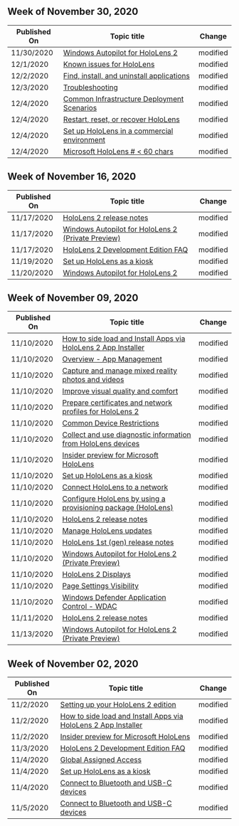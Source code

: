 <!-- This file is generated automatically each week. Changes made to this file will be overwritten.-->



## Week of November 30, 2020


| Published On |Topic title | Change |
|------|------------|--------|
| 11/30/2020 | [Windows Autopilot for HoloLens 2](/hololens/hololens2-autopilot) | modified |
| 12/1/2020 | [Known issues for HoloLens](/hololens/hololens-known-issues) | modified |
| 12/2/2020 | [Find, install, and uninstall applications](/hololens/holographic-store-apps) | modified |
| 12/3/2020 | [Troubleshooting](/hololens/hololens-troubleshooting) | modified |
| 12/4/2020 | [Common Infrastructure Deployment Scenarios](/hololens/common-scenarios) | modified |
| 12/4/2020 | [Restart, reset, or recover HoloLens](/hololens/hololens-recovery) | modified |
| 12/4/2020 | [Set up HoloLens in a commercial environment](/hololens/hololens-requirements) | modified |
| 12/4/2020 | [Microsoft HoloLens # < 60 chars](/hololens/index) | modified |


## Week of November 16, 2020


| Published On |Topic title | Change |
|------|------------|--------|
| 11/17/2020 | [HoloLens 2 release notes](/hololens/hololens-release-notes) | modified |
| 11/17/2020 | [Windows Autopilot for HoloLens 2 (Private Preview)](/hololens/hololens2-autopilot) | modified |
| 11/17/2020 | [HoloLens 2 Development Edition FAQ](/hololens/hololens2-development-edition-faq) | modified |
| 11/19/2020 | [Set up HoloLens as a kiosk](/hololens/hololens-kiosk) | modified |
| 11/20/2020 | [Windows Autopilot for HoloLens 2](/hololens/hololens2-autopilot) | modified |


## Week of November 09, 2020


| Published On |Topic title | Change |
|------|------------|--------|
| 11/10/2020 | [How to side load and Install Apps via HoloLens 2 App Installer](/hololens/app-deploy-app-installer) | modified |
| 11/10/2020 | [Overview - App Management](/hololens/app-deploy-overview) | modified |
| 11/10/2020 | [Capture and manage mixed reality photos and videos](/hololens/holographic-photos-and-videos) | modified |
| 11/10/2020 | [Improve visual quality and comfort](/hololens/hololens-calibration) | modified |
| 11/10/2020 | [Prepare certificates and network profiles for HoloLens 2](/hololens/hololens-certificates-network) | modified |
| 11/10/2020 | [Common Device Restrictions](/hololens/hololens-common-device-restrictions) | modified |
| 11/10/2020 | [Collect and use diagnostic information from HoloLens devices](/hololens/hololens-diagnostic-logs) | modified |
| 11/10/2020 | [Insider preview for Microsoft HoloLens](/hololens/hololens-insider) | modified |
| 11/10/2020 | [Set up HoloLens as a kiosk](/hololens/hololens-kiosk) | modified |
| 11/10/2020 | [Connect HoloLens to a network](/hololens/hololens-network) | modified |
| 11/10/2020 | [Configure HoloLens by using a provisioning package (HoloLens)](/hololens/hololens-provisioning) | modified |
| 11/10/2020 | [HoloLens 2 release notes](/hololens/hololens-release-notes) | modified |
| 11/10/2020 | [Manage HoloLens updates](/hololens/hololens-updates) | modified |
| 11/10/2020 | [HoloLens 1st (gen) release notes](/hololens/hololens1-release-notes) | modified |
| 11/10/2020 | [Windows Autopilot for HoloLens 2 (Private Preview)](/hololens/hololens2-autopilot) | modified |
| 11/10/2020 | [HoloLens 2 Displays](/hololens/hololens2-display) | modified |
| 11/10/2020 | [Page Settings Visibility](/hololens/settings-uri-list) | modified |
| 11/10/2020 | [Windows Defender Application Control - WDAC](/hololens/windows-defender-application-control-wdac) | modified |
| 11/11/2020 | [HoloLens 2 release notes](/hololens/hololens-release-notes) | modified |
| 11/13/2020 | [Windows Autopilot for HoloLens 2 (Private Preview)](/hololens/hololens2-autopilot) | modified |


## Week of November 02, 2020


| Published On |Topic title | Change |
|------|------------|--------|
| 11/2/2020 | [Setting up your HoloLens 2 edition](/hololens/hololens2-options) | modified |
| 11/2/2020 | [How to side load and Install Apps via HoloLens 2 App Installer](/hololens/app-deploy-app-installer) | modified |
| 11/2/2020 | [Insider preview for Microsoft HoloLens](/hololens/hololens-insider) | modified |
| 11/3/2020 | [HoloLens 2 Development Edition FAQ](/hololens/hololens2-development-edition-faq) | modified |
| 11/4/2020 | [Global Assigned Access](/hololens/hololens-global-assigned-access-kiosk) | modified |
| 11/4/2020 | [Set up HoloLens as a kiosk](/hololens/hololens-kiosk) | modified |
| 11/4/2020 | [Connect to Bluetooth and USB-C devices](/hololens/hololens-connect-devices) | modified |
| 11/5/2020 | [Connect to Bluetooth and USB-C devices](/hololens/hololens-connect-devices) | modified |

